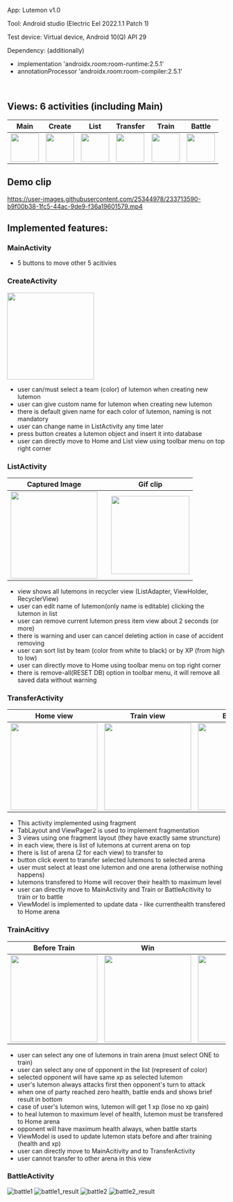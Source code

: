 App: Lutemon v1.0 

Tool: Android studio (Electric Eel 2022.1.1 Patch 1)

Test device: Virtual device, Android 10(Q) API 29


Dependency: (additionally) 
  - implementation 'androidx.room:room-runtime:2.5.1'
  - annotationProcessor 'androidx.room:room-compiler:2.5.1'


<br>

## Views: 6 activities (including Main)


|Main|Create|List|Transfer|Train|Battle|
|-|-|-|-|-|-|
|<kbd> <img src="https://user-images.githubusercontent.com/25344978/233714344-1e062f7f-5186-46a6-882a-f1947b7e99fc.png" width=65> </kbd>|<kbd> <img src="https://user-images.githubusercontent.com/25344978/233714388-0e88d0a6-a488-4372-8939-cdc81f0f938f.png" width=65> </kbd>|<kbd> <img src="https://user-images.githubusercontent.com/25344978/233714427-4ecbe079-ac9d-4573-b3b3-32ca8eba99c1.png" width=65> </kbd>|<kbd> <img src="https://user-images.githubusercontent.com/25344978/233714474-337f83e3-a14f-493c-9daf-014e5ba6f5c5.png" width=65> </kbd>|<kbd> <img src="https://user-images.githubusercontent.com/25344978/233714578-3587d739-6c30-4944-acca-92c8d4a71ead.png" width=65> </kbd>|<kbd> <img src="https://user-images.githubusercontent.com/25344978/233714519-1eb2884e-7959-4e0a-89d6-3c03b5d59743.png" width=65> </kbd>|



## Demo clip

https://user-images.githubusercontent.com/25344978/233713590-b9f00b38-1fc5-44ac-9de9-f36a19601579.mp4




## Implemented features:

### MainActivity 
   - 5 buttons to move other 5 acitivies


### CreateActivity

<kbd> <img src="https://user-images.githubusercontent.com/25344978/233714388-0e88d0a6-a488-4372-8939-cdc81f0f938f.png" width=200> </kbd>

   - user can/must select a team (color) of lutemon when creating new lutemon
   - user can give custom name for lutemon when creating new lutemon
   - there is default given name for each color of lutemon, naming is not mandatory 
   - user can change name in ListActivity any time later
   - press button creates a lutemon object and insert it into database
   - user can directly move to Home and List view using toolbar menu on top right corner


### ListActivity

|Captured Image||Gif clip|
|-|-|-|
|<kbd> <img src="https://user-images.githubusercontent.com/25344978/233714427-4ecbe079-ac9d-4573-b3b3-32ca8eba99c1.png" width=200> </kbd>| | <img src="https://user-images.githubusercontent.com/25344978/233719267-9fdf4561-a950-4757-9039-31fb4d3a944f.gif" width="180"> |

   - view shows all lutemons in recycler view (ListAdapter, ViewHolder, RecyclerView)
   - user can edit name of lutemon(only name is editable) clicking the lutemon in list 
   - user can remove current lutemon press item view about 2 seconds (or more)
   - there is warning and user can cancel deleting action in case of accident removing
   - user can sort list by team (color from white to black) or by XP (from high to low)
   - user can directly move to Home using toolbar menu on top right corner
   - there is remove-all(RESET DB) option in toolbar menu, it will remove all saved data without warning


### TransferActivity

|Home view|Train view|Battle view| 
|-|-|-|
|<kbd> <img src="https://user-images.githubusercontent.com/25344978/233722089-faa33b43-2858-4e64-a870-df40a64e2d08.png" width=200> </kbd>|<kbd> <img src="https://user-images.githubusercontent.com/25344978/233722098-d5c2560c-d279-4eb1-a3f1-f6a8d1d12fc9.png" width=200> </kbd> |<kbd> <img src="https://user-images.githubusercontent.com/25344978/233722133-6c3bbf91-7a6f-4cc2-b52d-47fb03309dd7.png" width="200"> </kbd>|

   - This activity implemented using fragment
   - TabLayout and ViewPager2 is used to implement fragmentation
   - 3 views using one fragment layout (they have exactly same struncture)
   - in each view, there is list of lutemons at current arena on top
   - there is list of arena (2 for each view) to transfer to 
   - button click event to transfer selected lutemons to selected arena
   - user must select at least one lutemon and one arena (otherwise nothing happens)
   - lutemons transfered to Home will recover their health to maximum level 
   - user can directly move to MainActivity and Train or BattleAcitivity to train or to battle
   - ViewModel is implemented to update data - like currenthealth transfered to Home arena 
      

### TrainAcitivy

|Before Train|Win|Lose| 
|-|-|-|
|<kbd> <img src="https://user-images.githubusercontent.com/25344978/233725981-89a39146-6685-47f3-854e-4774e935e849.png" width=200> </kbd>|<kbd> <img src="https://user-images.githubusercontent.com/25344978/233725989-bd9b8eee-e2d2-4018-8af9-1feff936e047.png" width=200> </kbd> |<kbd> <img src="https://user-images.githubusercontent.com/25344978/233725997-c756e8fa-c642-4972-914b-6883fe4e1a82.png" width=200> </kbd>|

   - user can select any one of lutemons in train arena (must select ONE to train)
   - user can select any one of opponent in the list (represent of color)
   - selected opponent will have same xp as selected lutemon
   - user's lutemon always attacks first then opponent's turn to attack
   - when one of party reached zero health, battle ends and shows brief result in bottom
   - case of user's lutemon wins, lutemon will get 1 xp (lose no xp gain)
   - to heal lutemon to maximum level of health, lutemon must be transfered to Home arena
   - opponent will have maximum health always, when battle starts
   - ViewModel is used to update lutemon stats before and after training (health and xp)
   - user can directly move to MainAcitivity and to TransferActivity 
   - user cannot transfer to other arena in this view


### BattleActivity    

![battle1](https://user-images.githubusercontent.com/25344978/233725715-4bf2aec7-8930-4d60-9181-960e0156bcea.png)
![battle1_result](https://user-images.githubusercontent.com/25344978/233725732-c809063a-adda-4db3-ba92-2452d0e2d1da.png)
![battle2](https://user-images.githubusercontent.com/25344978/233725752-79ab12d2-a9da-4f81-9556-05e8b07b1692.png)
![battle2_result](https://user-images.githubusercontent.com/25344978/233725770-47cf7f53-f426-4acc-8521-807c293845be.png)
